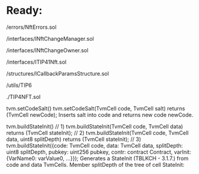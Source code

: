 <h1>Ready:</h1>

/errors/NftErrors.sol

/interfaces/INftChangeManager.sol

/interfaces/INftChangeOwner.sol

/interfaces/ITIP41Nft.sol

/structures/ICallbackParamsStructure.sol

/utils/TIP6

./TIP4NFT.sol

tvm.setCodeSalt()
tvm.setCodeSalt(TvmCell code, TvmCell salt) returns (TvmCell newCode);
Inserts salt into code and returns new code newCode.

tvm.buildStateInit()
// 1)
tvm.buildStateInit(TvmCell code, TvmCell data) returns (TvmCell stateInit);
// 2)
tvm.buildStateInit(TvmCell code, TvmCell data, uint8 splitDepth) returns (TvmCell stateInit);
// 3)
tvm.buildStateInit({code: TvmCell code, data: TvmCell data, splitDepth: uint8 splitDepth,
    pubkey: uint256 pubkey, contr: contract Contract, varInit: {VarName0: varValue0, ...}});
Generates a StateInit (TBLKCH - 3.1.7.) from code and data TvmCells. Member splitDepth of the tree of cell StateInit:
